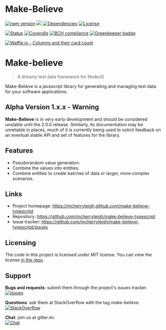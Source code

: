 # Make-Believe

[![npm version](http://img.shields.io/npm/v/make-believe-typescript.svg?style=flat)](https://npmjs.org/package/make-believe-typescript "View this project on npm")
[![](https://img.shields.io/github/release-date/mcherryleigh/make-believe-typescript.svg)](https://github.com/mcherryleigh/make-believe-typescript)
[![Dependencies](http://img.shields.io/david/mcherryleigh/make-believe-typescript.svg?style=flat)](https://david-dm.org/mcherryleigh/make-believe-typescript)
[![License](https://img.shields.io/github/license/mcherryleigh/make-believe-typescript.svg)](https://github.com/mcherryleigh/make-believe-typescript/blob/master/LICENSE)

[![Status](https://travis-ci.com/mcherryleigh/make-believe-typescript.svg?branch=master)](https://travis-ci.com/mcherryleigh/make-believe-typescript)
[![Coveralls](http://img.shields.io/coveralls/mcherryleigh/make-believe-typescript.svg?style=flat)](https://coveralls.io/r/mcherryleigh/make-believe-typescript)
[![BCH compliance](https://bettercodehub.com/edge/badge/mcherryleigh/make-believe-typescript?branch=master)](https://bettercodehub.com/)
[![Greenkeeper badge](https://badges.greenkeeper.io/mcherryleigh/make-believe-typescript.svg)](https://greenkeeper.io/)

[![Waffle.io - Columns and their card count](https://badge.waffle.io/mcherryleigh/make-believe-typescript.svg?columns=all)](https://waffle.io/mcherryleigh/make-believe)
# Make-believe
> A dreamy test data framework for NodeJS

Make-Believe is a javascript library for generating and managing test data for your software applications. 

## Alpha Version 1.x.x - Warning
**Make-Believe** is in very early development and should be considered unstable until the 2.0.0 release.
Similarly, its documentation may be unreliable in places, much of it is currently being used to solicit feedback
on an eventual stable API and set of features for the library.

## Features
* Pseudorandom value generation.
* Combine the values into entities.
* Combine entities to create batches of data or larger, more complex scenarios.

## Links
- Project homepage: https://mcherryleigh.github.com/make-believe-typescript
- Repository: https://github.com/mcherryleigh/make-believe-typescript
- Issue tracker: https://github.com/mcherryleigh/make-believe-typescript/issues

## Licensing
The code in this project is licensed under MIT license. You can view the license [in the repo](https://github.com/mcherryleigh/make-believe/blob/master/LICENSE).

## Support

__Bugs and requests__: submit them through the project's issues tracker.<br>
[![Issues](http://img.shields.io/github/issues/mcherryleigh/make-believe-typescript.svg)]( https://github.com/mcherryleigh/make-believe/issues )

__Questions__: ask them at StackOverflow with the tag *make-believe*.<br>
[![StackOverflow](http://img.shields.io/badge/stackoverflow-make--believe-blue.svg)]( http://stackoverflow.com/questions/tagged/make-believe )

__Chat__: join us at gitter.im.<br>
[![Chat](http://img.shields.io/badge/gitter.im-mcherryleigh/make--believe-blue.svg)]( https://gitter.im/mcherryleigh/make-believe-typescript )
